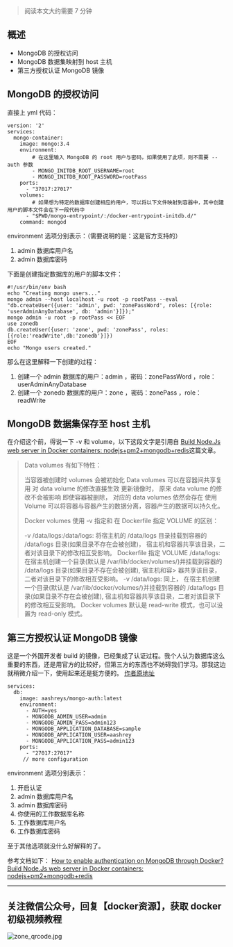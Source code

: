 > 阅读本文大约需要 7 分钟
## 概述

- MongoDB 的授权访问
- MongoDB 数据集映射到 host 主机
- 第三方授权认证 MongoDB 镜像

## MongoDB 的授权访问 ##
直接上 yml 代码：

```
version: '2'
services:
  mongo-container:
    image: mongo:3.4
    environment:
        # 在这里输入 MongoDB 的 root 用户与密码，如果使用了此项，则不需要 --auth 参数
        - MONGO_INITDB_ROOT_USERNAME=root
        - MONGO_INITDB_ROOT_PASSWORD=rootPass
    ports:
      - "37017:27017"
    volumes:
        # 如果想为特定的数据库创建相应的用户，可以将以下文件映射到容器中，其中创建用户的脚本文件会在下一段代码中
      - "$PWD/mongo-entrypoint/:/docker-entrypoint-initdb.d/"
    command: mongod
```
environment 选项分别表示：（需要说明的是：这是官方支持的）

 1. admin 数据库用户名
 2. admin 数据库密码

下面是创建指定数据库的用户的脚本文件：
```
#!/usr/bin/env bash
echo "Creating mongo users..."
mongo admin --host localhost -u root -p rootPass --eval "db.createUser({user: 'admin', pwd: 'zonePassWord', roles: [{role: 'userAdminAnyDatabase', db: 'admin'}]});"
mongo admin -u root -p rootPass << EOF
use zonedb
db.createUser({user: 'zone', pwd: 'zonePass', roles:[{role:'readWrite',db:'zonedb'}]})
EOF
echo "Mongo users created."
```
那么在这里解释一下创建的过程：

 1. 创建一个 admin 数据库的用户：admin ，密码：zonePassWord ，role：userAdminAnyDatabase
 2. 创建一个 zonedb 数据库的用户：zone ，密码：zonePass ，role：readWrite

## MongoDB 数据集保存至 host 主机 ##
在介绍这个前，得说一下 -v 和 volume，以下这段文字是引用自 [Build Node.Js web server in Docker containers: nodejs+pm2+mongodb+redis](http://blog.csdn.net/dongshaoshuai/article/details/51967133)这篇文章。

> Data volumes 有如下特性：
> 
> 当容器被创建时 volumes 会被初始化 Data volumes 可以在容器间共享复用 对 data volume 的修改直接生效
> 更新镜像时， 原来 data volume 的修改不会被影响 即使容器被删除， 对应的 data volumes 依然会存在 使用
> Volume 可以将容器与容器产生的数据分离，容器产生的数据可以持久化。
> 
> Docker volumes 使用 -v 指定和 在 Dockerfile 指定 VOLUME 的区别：
> 
> -v /data/logs:/data/logs: 将宿主机的 /data/logs 目录挂载到容器的 /data/logs 目录(如果目录不存在会被创建)， 宿主机和容器共享该目录，二者对该目录下的修改相互受影响。 Dockerfile 指定 VOLUME
> /data/logs: 在宿主机创建一个目录(默认是 /var/lib/docker/volumes/)并挂载到容器的 /data/logs
> 目录(如果目录不存在会被创建), 宿主机和容> 器共享该目录，二者对该目录下的修改相互受影响。
> -v /data/logs: 同上， 在宿主机创建一个目录(默认是 /var/lib/docker/volumes/)并挂载到容器的 /data/logs 目录(如果目录不存在会被创建), 宿主机和容器共享该目录，二者对该目录下的修改相互受影响。 Docker
> volumes 默认是 read-write 模式，也可以设置为 read-only 模式。


## 第三方授权认证 MongoDB 镜像 ##
这是一个外国开发者 build 的镜像，已经集成了认证过程。我个人认为数据库这么重要的东西，还是用官方的比较好，但第三方的东西也不妨碍我们学习。那我这边就稍微介绍一下，使用起来还是挺方便的。
[作者原地址](https://hub.docker.com/r/aashreys/mongo-auth/)
```
services:
  db:
    image: aashreys/mongo-auth:latest
    environment:
      - AUTH=yes
      - MONGODB_ADMIN_USER=admin
      - MONGODB_ADMIN_PASS=admin123
      - MONGODB_APPLICATION_DATABASE=sample
      - MONGODB_APPLICATION_USER=aashrey
      - MONGODB_APPLICATION_PASS=admin123
    ports:
      - "27017:27017"
     // more configuration
```
environment 选项分别表示：

 1. 开启认证
 2. admin 数据库用户名
 3. admin 数据库密码
 4. 你使用的工作数据库名称
 5. 工作数据库用户名
 6. 工作数据库密码

至于其他选项就没什么好解释的了。

参考文档如下：
[How to enable authentication on MongoDB through Docker?
](https://stackoverflow.com/questions/34559557/how-to-enable-authentication-on-mongodb-through-docker/45297517#45297517)
[Build Node.Js web server in Docker containers: nodejs+pm2+mongodb+redis](http://blog.csdn.net/dongshaoshuai/article/details/51967133)
[]()


---

## 关注微信公众号，回复【docker资源】，获取 docker 初级视频教程
![zone_qrcode.jpg](http://upload-images.jianshu.io/upload_images/2470773-526cb74252b34bc9?imageMogr2/auto-orient/strip%7CimageView2/2/w/1240)

